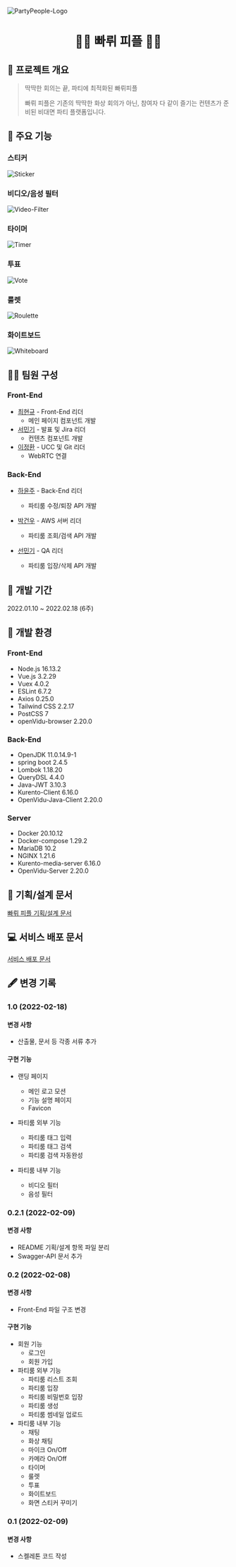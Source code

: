 ![PartyPeople-Logo](./doc/Main-Image/PartyPeople-Logo.png)

<h1 align="center">🎉🎉 빠뤼 피플 🎉🎉</h1>

## 🎈 프로젝트 개요

> 딱딱한 회의는 끝, 파티에 최적화된 빠뤼피플
>
> 빠뤼 피플은 기존의 딱딱한 화상 회의가 아닌, 참여자 다 같이 즐기는 컨텐츠가 준비된 비대면 파티 플랫폼입니다.



## 📌 주요 기능

### 스티커

![Sticker](./doc/Main-Image/Sticker.gif)

### 비디오/음성 필터

![Video-Filter](./doc/Main-Image/Video-Filter.gif)

### 타이머

![Timer](./doc/Main-Image/Timer.gif)

### 투표

![Vote](./doc/Main-Image/Vote.gif)

### 룰렛

![Roulette](./doc/Main-Image/Roulette.gif)

### 화이트보드

![Whiteboard](./doc/Main-Image/Whiteboard.gif)



## 👩‍💻 팀원 구성

### Front-End

* [최현규](https://lab.ssafy.com/choifrance) - Front-End 리더
  * 메인 페이지 컴포넌트 개발
* [서민기](https://lab.ssafy.com/zcvn12345) - 발표 및 Jira 리더
  * 컨텐츠 컴포넌트 개발
* [이정환](https://lab.ssafy.com/ready2start) - UCC 및 Git 리더
  * WebRTC 연결

### Back-End

* [하윤주](https://lab.ssafy.com/hayj04) - Back-End 리더
  
  * 파티룸 수정/퇴장 API 개발
  
* [박건우](https://lab.ssafy.com/hggygw77) - AWS 서버 리더
  
  * 파티룸 조회/검색 API 개발
  
* [선민기](https://lab.ssafy.com/suns1502) - QA 리더
  
  * 파티룸 입장/삭제 API 개발
  
  

## 📆 개발 기간

2022.01.10 ~ 2022.02.18 (6주)



## 🌱 개발 환경

### Front-End

* Node.js 16.13.2
* Vue.js 3.2.29
* Vuex 4.0.2
* ESLint 6.7.2
* Axios 0.25.0
* Tailwind CSS 2.2.17
* PostCSS 7
* openVidu-browser 2.20.0

### Back-End

* OpenJDK 11.0.14.9-1
* spring boot 2.4.5
* Lombok 1.18.20
* QueryDSL 4.4.0
* Java-JWT 3.10.3
* Kurento-Client 6.16.0
* OpenVidu-Java-Client 2.20.0

### Server

* Docker 20.10.12
* Docker-compose 1.29.2
* MariaDB 10.2
* NGINX 1.21.6
* Kurento-media-server 6.16.0
* OpenVidu-Server  2.20.0



## 📝 기획/설계 문서

[빠뤼 피플 기획/설계 문서](./doc/README.md)



## 💻 서비스 배포 문서

[서비스 배포 문서](./exec/README.md)



## 🖋 변경 기록

### 1.0 (2022-02-18)

#### 변경 사항

* 산출물, 문서 등 각종 서류 추가

#### 구현 기능

* 랜딩 페이지
  * 메인 로고 모션
  * 기능 설명 페이지
  * Favicon

* 파티룸 외부 기능
  * 파티룸 태그 입력
  * 파티룸 태그 검색
  * 파티룸 검색 자동완성
* 파티룸 내부 기능
  * 비디오 필터
  * 음성 필터



### 0.2.1 (2022-02-09)

#### 변경 사항

* README 기획/설계 항목 파일 분리
* Swagger-API 문서 추가



### 0.2 (2022-02-08)

#### 변경 사항

* Front-End 파일 구조 변경

#### 구현 기능

* 회원 기능
  * 로그인
  * 회원 가입
* 파티룸 외부 기능
  * 파티룸 리스트 조회
  * 파티룸 입장
  * 파티룸 비밀번호 입장
  * 파티룸 생성
  * 파티룸 썸네일 업로드
* 파티룸 내부 기능 
  * 채팅
  * 화상 채팅
  * 마이크 On/Off
  * 카메라 On/Off
  * 타이머
  * 룰렛
  * 투표
  * 화이트보드
  * 화면 스티커 꾸미기



### 0.1 (2022-02-09)

#### 변경 사항

* 스켈레톤 코드 작성

